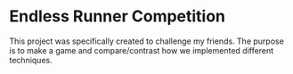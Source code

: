 # Endless Runner Competition

This project was specifically created to challenge my friends. The purpose is to make a game and compare/contrast how we implemented different techniques.
